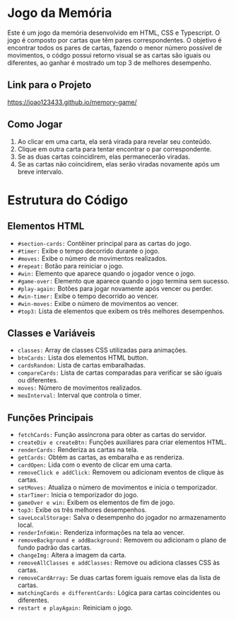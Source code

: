 # Jogo da Memória
Este é um jogo da memória desenvolvido em HTML, CSS e Typescript. O jogo é composto por cartas que têm pares correspondentes. O objetivo é encontrar todos os pares de cartas, fazendo o menor número possível de movimentos, o códgo possui retorno visual se as cartas são iguais ou diferentes, ao ganhar é mostrado um top 3 de melhores desempenho.

## Link para o Projeto
https://joao123433.github.io/memory-game/

## Como Jogar
1. Ao clicar em uma carta, ela será virada para revelar seu conteúdo.
2. Clique em outra carta para tentar encontrar o par correspondente.
3. Se as duas cartas coincidirem, elas permanecerão viradas.
4. Se as cartas não coincidirem, elas serão viradas novamente após um breve intervalo.

# Estrutura do Código
## Elementos HTML
- `#section-cards:` Contêiner principal para as cartas do jogo.
- `#timer:` Exibe o tempo decorrido durante o jogo.
- `#moves:` Exibe o número de movimentos realizados.
- `#repeat:` Botão para reiniciar o jogo.
- `#win:` Elemento que aparece quando o jogador vence o jogo.
- `#game-over:` Elemento que aparece quando o jogo termina sem sucesso.
- `#play-again:` Botões para jogar novamente após vencer ou perder.
- `#win-timer:` Exibe o tempo decorrido ao vencer.
- `#win-moves:` Exibe o número de movimentos ao vencer.
- `#top3:` Lista de elementos que exibem os três melhores desempenhos.

## Classes e Variáveis
- `classes:` Array de classes CSS utilizadas para animações.
- `btnCards:` Lista dos elementos HTML button.
- `cardsRandom:` Lista de cartas embaralhadas.
- `compareCards:` Lista de cartas comparadas para verificar se são iguais ou diferentes.
- `moves:` Número de movimentos realizados.
- `meuInterval:` Interval que controla o timer.

## Funções Principais
- `fetchCards:` Função assíncrona para obter as cartas do servidor.
- `createDiv e createBtn:` Funções auxiliares para criar elementos HTML.
- `renderCards:` Renderiza as cartas na tela.
- `getCards:` Obtém as cartas, as embaralha e as renderiza.
- `cardOpen:` Lida com o evento de clicar em uma carta.
- `removeClick e addClick:` Removem ou adicionam eventos de clique às cartas.
- `setMoves:` Atualiza o número de movimentos e inicia o temporizador.
- `starTimer:` Inicia o temporizador do jogo.
- `gameOver e win:` Exibem os elementos de fim de jogo.
- `top3:` Exibe os três melhores desempenhos.
- `saveLocalStorage:` Salva o desempenho do jogador no armazenamento local.
- `renderInfoWin:` Renderiza informações na tela ao vencer.
- `removeBackground e addBackground:` Removem ou adicionam o plano de fundo padrão das cartas.
- `changeImg:` Altera a imagem da carta.
- `removeAllClasses e addClasses:` Remove ou adiciona classes CSS às cartas.
- `removeCardArray:` Se duas cartas forem iguais remove elas da lista de cartas.
- `matchingCards e differentCards:` Lógica para cartas coincidentes ou diferentes.
- `restart e playAgain:` Reiniciam o jogo.